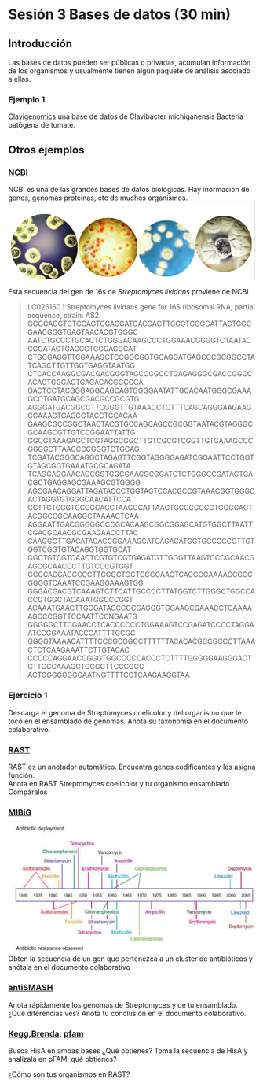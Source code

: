 # Sesión 3 Bases de datos (30 min) 

## Introducción
Las bases de datos pueden ser públicas o privadas, acumulan información de los organismos y usualmente tienen algún paquete de análisis asociado a ellas. 

### Ejemplo 1 
[Clavigenomics](https://nselem.github.io/clavigenomics/) una base de datos de Clavibacter michiganensis Bacteria patógena de tomate.  

## Otros ejemplos  
### [NCBI](https://www.ncbi.nlm.nih.gov/)  
NCBI es una de las grandes bases de datos biológicas. Hay inormacion de genes, genomas proteinas, etc de muchos organismos.  
![Streptomyces](strepto.png)   

Esta secuencia del gen de 16s de _Streptomyces lividans_ proviene de NCBI  
>LC026160.1 Streptomyces lividans gene for 16S ribosomal RNA, partial sequence, strain: AS2
GGGGAGCTCTGCAGTCGACGATGACCACTTCGGTGGGGATTAGTGGCGAACGGGTGAGTAACACGTGGGC
AATCTGCCCTGCACTCTGGGACAAGCCCTGGAAACGGGGTCTAATACCGGATACTGACCCTCGCAGGCAT
CTGCGAGGTTCGAAAGCTCCGGCGGTGCAGGATGAGCCCGCGGCCTATCAGCTTGTTGGTGAGGTAATGG
CTCACCAAGGCGACGACGGGTAGCCGGCCTGAGAGGGCGACCGGCCACACTGGGACTGAGACACGGCCCA
GACTCCTACGGGAGGCAGCAGTGGGGAATATTGCACAATGGGCGAAAGCCTGATGCAGCGACGCCGCGTG
AGGGATGACGGCCTTCGGGTTGTAAACCTCTTTCAGCAGGGAAGAAGCGAAAGTGACGGTACCTGCAGAA
GAAGCGCCGGCTAACTACGTGCCAGCAGCCGCGGTAATACGTAGGGCGCAAGCGTTGTCCGGAATTATTG
GGCGTAAAGAGCTCGTAGGCGGCTTGTCGCGTCGGTTGTGAAAGCCCGGGGCTTAACCCCGGGTCTGCAG
TCGATACGGGCAGGCTAGAGTTCGGTAGGGGAGATCGGAATTCCTGGTGTAGCGGTGAAATGCGCAGATA
TCAGGAGGAACACCGGTGGCGAAGGCGGATCTCTGGGCCGATACTGACGCTGAGGAGCGAAAGCGTGGGG
AGCGAACAGGATTAGATACCCTGGTAGTCCACGCCGTAAACGGTGGGCACTAGGTGTGGGCAACATTCCA
CGTTGTCCGTGCCGCAGCTAACGCATTAAGTGCCCCGCCTGGGGAGTACGGCCGCAAGGCTAAAACTCAA
AGGAATTGACGGGGGCCCGCACAAGCGGCGGAGCATGTGGCTTAATTCGACGCAACGCGAAGAACCTTAC
CAAGGCTTGACATACACCGGAAAGCATCAGAGATGGTGCCCCCCTTGTGGTCGGTGTACAGGTGGTGCAT
GGCTGTCGTCAACTCGTGTCGTGAGATGTTGGGTTAAGTCCCGCAACGAGCGCAACCCTTGTCCCGTGGT
GGCCACCAGGCCCTTGGGGTGCTGGGGAACTCACGGGAAAACCGCCGGGGTCAAATCCGAAGGAAAGTGG
GGGACGACGTCAAAGTCTTCATTGCCCCTTATGGTCTTGGGCTGGCCACCGTGGCTACAAATGGCCCGGT
ACAAATGAACTTGCGATACCCGCCAGGGTGGAAGCGAAACCTCAAAAAGCCCGGTTCCAATTCCNGAATG
GGGGGCTTCGAACCTCACCCCCCTGGAAAGTCCGAGATCCCCTAGGAATCCGGAAATACCCATTTTGCGC
GGGGTAAAACATTTTCCCGCGGCCTTTTTTACACACGCCGCCCTTAAACTCTCAAGAAATTCTTGTACAC
CCCCCAGGAACCGGGTGGCCCCCACCCTCTTTTGGGGGAAGGGACTGTTCCCAAAGGTGGGGTTCCCGGC
ACTGGGGGGGGAATNGTTTTCCTCAAGAAGGTAA

### Ejercicio 1    
Descarga el genoma de Streptomyces coelicolor y del organismo que te tocó en el ensamblado de genomas. 
Anota su taxonomía en el documento colaborativo.  


### [RAST](http://rast.nmpdr.org/rast.cgi)  
RAST es un anotador automático. Encuentra genes codificantes y les asigna función.  
Anota en RAST Streptomyces coelicolor y tu organismo ensamblado  
Compáralos  

### [MIBiG](https://mibig.secondarymetabolites.org)    
![antibioticos](antibioticos.png)  
Obten la secuencia de un gen que pertenezca a un cluster de antibióticos y anótala en el documento colaborativo  

### [antiSMASH](https://antismash.secondarymetabolites.org/#!/start)
Anota rápidamente los genomas de Streptomyces y de tu ensamblado. ¿Qué diferencias ves? Anóta tu conclusión en el documento colaborativo.  

### [Kegg](https://www.genome.jp/kegg/),[Brenda](https://www.brenda-enzymes.org/), [pfam](https://pfam.xfam.org/)     
Busca HisA en ambas bases ¿Qué obtienes? 
Toma la secuencia de HisA y analízala en pFAM, qué obtienes? 

¿Cómo son tus organismos en RAST?  
